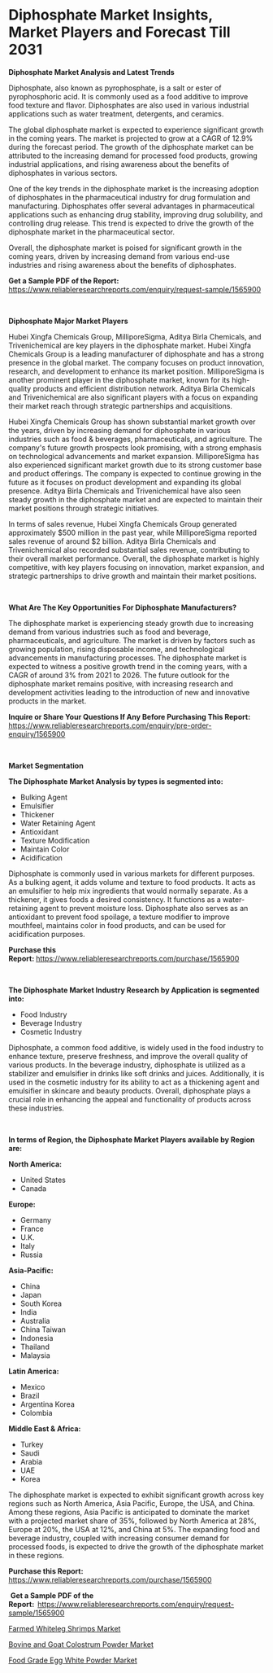 <p><h1>Diphosphate Market Insights, Market Players and Forecast Till 2031</h1></p><p><strong>Diphosphate Market Analysis and Latest Trends</strong></p>
<p><p>Diphosphate, also known as pyrophosphate, is a salt or ester of pyrophosphoric acid. It is commonly used as a food additive to improve food texture and flavor. Diphosphates are also used in various industrial applications such as water treatment, detergents, and ceramics.</p><p>The global diphosphate market is expected to experience significant growth in the coming years. The market is projected to grow at a CAGR of 12.9% during the forecast period. The growth of the diphosphate market can be attributed to the increasing demand for processed food products, growing industrial applications, and rising awareness about the benefits of diphosphates in various sectors.</p><p>One of the key trends in the diphosphate market is the increasing adoption of diphosphates in the pharmaceutical industry for drug formulation and manufacturing. Diphosphates offer several advantages in pharmaceutical applications such as enhancing drug stability, improving drug solubility, and controlling drug release. This trend is expected to drive the growth of the diphosphate market in the pharmaceutical sector.</p><p>Overall, the diphosphate market is poised for significant growth in the coming years, driven by increasing demand from various end-use industries and rising awareness about the benefits of diphosphates.</p></p>
<p><strong>Get a Sample PDF of the Report:&nbsp;</strong> <a href="https://www.reliableresearchreports.com/enquiry/request-sample/1565900">https://www.reliableresearchreports.com/enquiry/request-sample/1565900</a></p>
<p>&nbsp;</p>
<p><strong>Diphosphate Major Market Players</strong></p>
<p><p>Hubei Xingfa Chemicals Group, MilliporeSigma, Aditya Birla Chemicals, and Trivenichemical are key players in the diphosphate market. Hubei Xingfa Chemicals Group is a leading manufacturer of diphosphate and has a strong presence in the global market. The company focuses on product innovation, research, and development to enhance its market position. MilliporeSigma is another prominent player in the diphosphate market, known for its high-quality products and efficient distribution network. Aditya Birla Chemicals and Trivenichemical are also significant players with a focus on expanding their market reach through strategic partnerships and acquisitions.</p><p>Hubei Xingfa Chemicals Group has shown substantial market growth over the years, driven by increasing demand for diphosphate in various industries such as food & beverages, pharmaceuticals, and agriculture. The company's future growth prospects look promising, with a strong emphasis on technological advancements and market expansion. MilliporeSigma has also experienced significant market growth due to its strong customer base and product offerings. The company is expected to continue growing in the future as it focuses on product development and expanding its global presence. Aditya Birla Chemicals and Trivenichemical have also seen steady growth in the diphosphate market and are expected to maintain their market positions through strategic initiatives.</p><p>In terms of sales revenue, Hubei Xingfa Chemicals Group generated approximately $500 million in the past year, while MilliporeSigma reported sales revenue of around $2 billion. Aditya Birla Chemicals and Trivenichemical also recorded substantial sales revenue, contributing to their overall market performance. Overall, the diphosphate market is highly competitive, with key players focusing on innovation, market expansion, and strategic partnerships to drive growth and maintain their market positions.</p></p>
<p>&nbsp;</p>
<p><strong>What Are The Key Opportunities For Diphosphate Manufacturers?</strong></p>
<p><p>The diphosphate market is experiencing steady growth due to increasing demand from various industries such as food and beverage, pharmaceuticals, and agriculture. The market is driven by factors such as growing population, rising disposable income, and technological advancements in manufacturing processes. The diphosphate market is expected to witness a positive growth trend in the coming years, with a CAGR of around 3% from 2021 to 2026. The future outlook for the diphosphate market remains positive, with increasing research and development activities leading to the introduction of new and innovative products in the market.</p></p>
<p><strong>Inquire or Share Your Questions If Any Before Purchasing This Report:</strong> <a href="https://www.reliableresearchreports.com/enquiry/pre-order-enquiry/1565900">https://www.reliableresearchreports.com/enquiry/pre-order-enquiry/1565900</a></p>
<p>&nbsp;</p>
<p><strong>Market Segmentation</strong></p>
<p><strong>The Diphosphate Market Analysis by types is segmented into:</strong></p>
<p><ul><li>Bulking Agent</li><li>Emulsifier</li><li>Thickener</li><li>Water Retaining Agent</li><li>Antioxidant</li><li>Texture Modification</li><li>Maintain Color</li><li>Acidification</li></ul></p>
<p><p>Diphosphate is commonly used in various markets for different purposes. As a bulking agent, it adds volume and texture to food products. It acts as an emulsifier to help mix ingredients that would normally separate. As a thickener, it gives foods a desired consistency. It functions as a water-retaining agent to prevent moisture loss. Diphosphate also serves as an antioxidant to prevent food spoilage, a texture modifier to improve mouthfeel, maintains color in food products, and can be used for acidification purposes.</p></p>
<p><strong>Purchase this Report:&nbsp;</strong><a href="https://www.reliableresearchreports.com/purchase/1565900">https://www.reliableresearchreports.com/purchase/1565900</a></p>
<p>&nbsp;</p>
<p><strong>The Diphosphate Market Industry Research by Application is segmented into:</strong></p>
<p><ul><li>Food Industry</li><li>Beverage Industry</li><li>Cosmetic Industry</li></ul></p>
<p><p>Diphosphate, a common food additive, is widely used in the food industry to enhance texture, preserve freshness, and improve the overall quality of various products. In the beverage industry, diphosphate is utilized as a stabilizer and emulsifier in drinks like soft drinks and juices. Additionally, it is used in the cosmetic industry for its ability to act as a thickening agent and emulsifier in skincare and beauty products. Overall, diphosphate plays a crucial role in enhancing the appeal and functionality of products across these industries.</p></p>
<p>&nbsp;</p>
<p><strong>In terms of Region, the Diphosphate Market Players available by Region are:</strong></p>
<p>
    <p> <strong> North America: </strong>
        <ul>
            <li>United States</li>
            <li>Canada</li>
        </ul>
        </p> 
    <p> <strong> Europe: </strong>
        <ul>
            <li>Germany</li>
            <li>France</li>
            <li>U.K.</li>
            <li>Italy</li>
            <li>Russia</li>
        </ul>
        </p> 
    <p> <strong> Asia-Pacific: </strong>
        <ul>
            <li>China</li>
            <li>Japan</li>
            <li>South Korea</li>
            <li>India</li>
            <li>Australia</li>
            <li>China Taiwan</li>
            <li>Indonesia</li>
            <li>Thailand</li>
            <li>Malaysia</li>
        </ul>
        </p> 
    <p> <strong> Latin America: </strong>
        <ul>
            <li>Mexico</li>
            <li>Brazil</li>
            <li>Argentina Korea</li>
            <li>Colombia</li>
        </ul>
        </p> 
    <p> <strong> Middle East & Africa: </strong>
        <ul>
            <li>Turkey</li>
            <li>Saudi</li>
            <li>Arabia</li>
            <li>UAE</li>
            <li>Korea</li>
        </ul>
    </p>
    </p>
<p><p>The diphosphate market is expected to exhibit significant growth across key regions such as North America, Asia Pacific, Europe, the USA, and China. Among these regions, Asia Pacific is anticipated to dominate the market with a projected market share of 35%, followed by North America at 28%, Europe at 20%, the USA at 12%, and China at 5%. The expanding food and beverage industry, coupled with increasing consumer demand for processed foods, is expected to drive the growth of the diphosphate market in these regions.</p></p>
<p><strong>Purchase this Report: </strong><a href="https://www.reliableresearchreports.com/purchase/1565900">https://www.reliableresearchreports.com/purchase/1565900</a></p>
<p>&nbsp;<strong>Get a Sample PDF of the Report:&nbsp;&nbsp;</strong><a href="https://www.reliableresearchreports.com/enquiry/request-sample/1565900">https://www.reliableresearchreports.com/enquiry/request-sample/1565900</a></p>
<p><strong></strong></p>
<p><p><a href="https://view.publitas.com/reportprime-1/farmed-whiteleg-shrimps-market-size-market-trends-and-growth-outlook-forecasted-for-period-from-2023-to-2030/">Farmed Whiteleg Shrimps Market</a></p><p><a href="https://view.publitas.com/reportprime-1/bovine-and-goat-colostrum-powder-market-size-growing-and-forecasted-for-period-from-2023-2030-and-provides-complete-market-analysis-of-this-market/">Bovine and Goat Colostrum Powder Market</a></p><p><a href="https://view.publitas.com/reportprime-1/food-grade-egg-white-powder-market-offers-provide-insightful-data-for-the-time-period-from-2023-to-2030-and-also-provide-analysis-based-on-application-type-and-region/">Food Grade Egg White Powder Market</a></p></p>